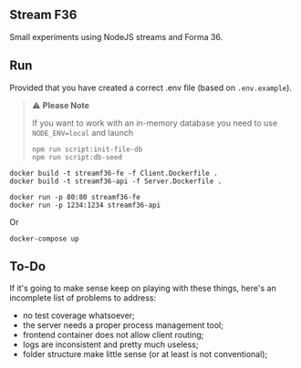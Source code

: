 Stream F36
---

Small experiments using NodeJS streams and Forma 36.

## Run

Provided that you have created a correct .env file (based on `.env.example`).

> :warning: **Please Note**
> 
> If you want to work with an in-memory database you need to use `NODE_ENV=local` and launch
> ```shell script
> npm run script:init-file-db
> npm run script:db-seed
> ```

```shell script
docker build -t streamf36-fe -f Client.Dockerfile .
docker build -t streamf36-api -f Server.Dockerfile .

docker run -p 80:80 streamf36-fe
docker run -p 1234:1234 streamf36-api
```

Or

```shell script
docker-compose up
```

## To-Do

If it's going to make sense keep on playing with these things, here's an incomplete list 
of problems to address:

* no test coverage whatsoever;
* the server needs a proper process management tool;
* frontend container does not allow client routing;
* logs are inconsistent and pretty much useless;
* folder structure make little sense (or at least is not conventional);

